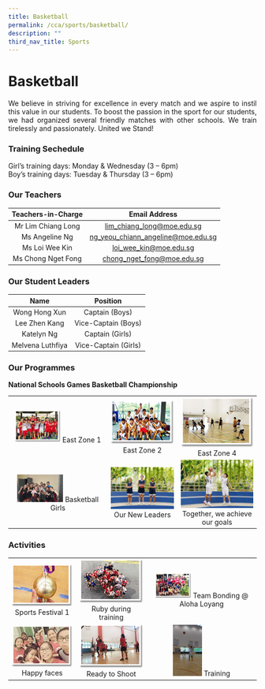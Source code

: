 ```yaml
---
title: Basketball
permalink: /cca/sports/basketball/
description: ""
third_nav_title: Sports
---
```

# **Basketball**

<p style="text-align: justify;">We believe in striving for excellence in every match and we aspire to instil this value in our students. To boost the passion in the sport for our students, we had organized several friendly matches with other schools. We train tirelessly and passionately. United we Stand!  </p>

### **Training Sechedule**  

Girl’s training days: Monday & Wednesday (3 – 6pm)     
Boy’s training days: Tuesday & Thursday (3 – 6pm)

### **Our Teachers**

| Teachers-in-Charge  | Email Address                      |
|:---------------:|:----------------------------:|
|  Mr Lim Chiang Long |     lim_chiang_long@moe.edu.sg     |
|    Ms Angeline Ng   | ng_yeou_chiann_angeline@moe.edu.sg |
| Ms Loi Wee Kin      |        loi_wee_kin@moe.edu.sg      |
|  Ms Chong Nget Fong |     chong_nget_fong@moe.edu.sg     |

### **Our Student Leaders**

| Name              | Position             |
|:---------------:|:----------------------------:|
|   Wong Hong Xun   |    Captain (Boys)    |
|   Lee Zhen Kang   |  Vice-Captain (Boys) |
|     Katelyn Ng    |   Captain (Girls)    |
| Melvena Luthfiya  | Vice-Captain (Girls) |


### **Our Programmes**

**National Schools Games Basketball Championship**

|   |   |   |
|:---:|:---:|:---:|
|  <img src="/images/Cca/Basketball/bball_boys01.png" style="width:50%">    East Zone 1 |   ![](/images/Cca/Basketball/bball_boys02.png)   East Zone 2  |   ![](/images/Cca/Basketball/bball_boys04.png)    East Zone 4 |
|  <img src="/images/Cca/Basketball/Basketball%20Girls.jpg" style="width:50%">  Basketball Girls	 | ![](/images/Cca/Basketball/Our%20new%20leaders.jpg)  Our New Leaders	   | ![](/images/Cca/Basketball/Together%20we%20will%20achieve%20our%20goals.jpg)  Together, we achieve our goals  |


### Activities


|   |   |   |
|:---:|:---:|:---:|
|  ![](/images/Cca/Basketball/bball_boys06.png)  Sports Festival 1 |  ![](/images/Cca/Basketball/bball_girls01.png)  Ruby during training |   <img src="/images/Cca/Basketball/bball_girls02.png" style="width:35%">  Team Bonding @ Aloha Loyang   |
|   ![](/images/Cca/Basketball/bball_girls03.png)   Happy faces	 |    ![](/images/Cca/Basketball/bball_girls05.png)   Ready to Shoot  |  <img src="/images/Cca/Basketball/Training.jpeg" style="width:28%">  Training  |